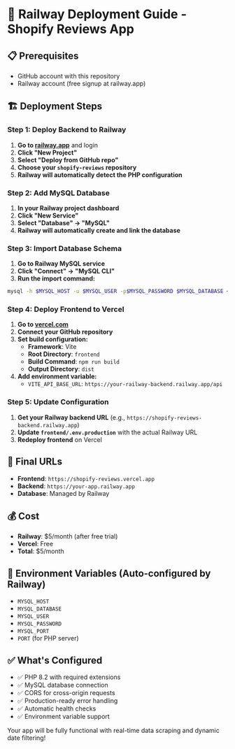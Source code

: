 # 🚀 Railway Deployment Guide - Shopify Reviews App

## 📋 Prerequisites
- GitHub account with this repository
- Railway account (free signup at railway.app)

## 🏗️ Deployment Steps

### Step 1: Deploy Backend to Railway

1. **Go to [railway.app](https://railway.app)** and login
2. **Click "New Project"**
3. **Select "Deploy from GitHub repo"**
4. **Choose your `shopify-reviews` repository**
5. **Railway will automatically detect the PHP configuration**

### Step 2: Add MySQL Database

1. **In your Railway project dashboard**
2. **Click "New Service"**
3. **Select "Database" → "MySQL"**
4. **Railway will automatically create and link the database**

### Step 3: Import Database Schema

1. **Go to Railway MySQL service**
2. **Click "Connect" → "MySQL CLI"**
3. **Run the import command:**
```bash
mysql -h $MYSQL_HOST -u $MYSQL_USER -p$MYSQL_PASSWORD $MYSQL_DATABASE < shopify_reviews_database_complete.sql
```

### Step 4: Deploy Frontend to Vercel

1. **Go to [vercel.com](https://vercel.com)**
2. **Connect your GitHub repository**
3. **Set build configuration:**
   - **Framework**: Vite
   - **Root Directory**: `frontend`
   - **Build Command**: `npm run build`
   - **Output Directory**: `dist`
4. **Add environment variable:**
   - `VITE_API_BASE_URL`: `https://your-railway-backend.railway.app/api`

### Step 5: Update Configuration

1. **Get your Railway backend URL** (e.g., `https://shopify-reviews-backend.railway.app`)
2. **Update `frontend/.env.production`** with the actual Railway URL
3. **Redeploy frontend** on Vercel

## 🔗 Final URLs
- **Frontend**: `https://shopify-reviews.vercel.app`
- **Backend**: `https://your-app.railway.app`
- **Database**: Managed by Railway

## 💰 Cost
- **Railway**: $5/month (after free trial)
- **Vercel**: Free
- **Total**: $5/month

## 🔧 Environment Variables (Auto-configured by Railway)
- `MYSQL_HOST`
- `MYSQL_DATABASE`
- `MYSQL_USER`
- `MYSQL_PASSWORD`
- `MYSQL_PORT`
- `PORT` (for PHP server)

## ✅ What's Configured
- ✅ PHP 8.2 with required extensions
- ✅ MySQL database connection
- ✅ CORS for cross-origin requests
- ✅ Production-ready error handling
- ✅ Automatic health checks
- ✅ Environment variable support

Your app will be fully functional with real-time data scraping and dynamic date filtering!
